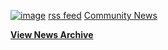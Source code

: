 [![image](http://www.tianocore.org/images/feed-icon-28x28.png)](feed.xml) [rss feed](feed.xml)
<a href="http://www.tianocore.org/news/" title="Community News"> Community News </a></li>

**[View News Archive](https://github.com/tianocore/tianocore.github.io/wiki/News-Archive)**